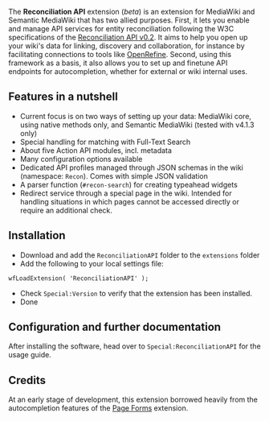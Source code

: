 The **Reconciliation API** extension (_beta_) is an extension for MediaWiki and Semantic MediaWiki that has two allied purposes. First, it lets you enable and manage API services for entity reconciliation following the W3C specifications of the [Reconciliation API v0.2](https://reconciliation-api.github.io/specs/0.2/). It aims to help you open up your wiki's data for linking, discovery and collaboration, for instance by facilitating connections to tools like [OpenRefine](https://openrefine.org/). Second, using this framework as a basis, it also allows you to set up and finetune API endpoints for autocompletion, whether for external or wiki internal uses.

## Features in a nutshell
* Current focus is on two ways of setting up your data: MediaWiki core, using native methods only, and Semantic MediaWiki (tested with v4.1.3 only)
* Special handling for matching with Full-Text Search
* About five Action API modules, incl. metadata
* Many configuration options available
* Dedicated API profiles managed through JSON schemas in the wiki (namespace: `Recon`). Comes with simple JSON validation
* A parser function (`#recon-search`) for creating typeahead widgets
* Redirect service through a special page in the wiki. Intended for handling situations in which pages cannot be accessed directly or require an additional check.

## Installation
- Download and add the `ReconciliationAPI` folder to the `extensions` folder
- Add the following to your local settings file:
```
wfLoadExtension( 'ReconciliationAPI' );
```
- Check `Special:Version` to verify that the extension has been installed.
- Done

## Configuration and further documentation
After installing the software, head over to `Special:ReconciliationAPI` for the usage guide.

## Credits
At an early stage of development, this extension borrowed heavily from the autocompletion features of the [Page Forms](https://www.mediawiki.org/wiki/Extension:Page_Forms) extension. 
